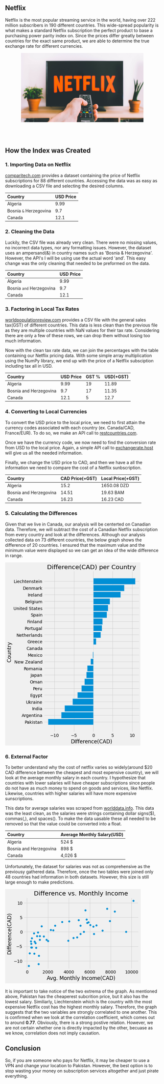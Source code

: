 ## Netflix
Netflix is the most popular streaming service in the world, having over 222 million subscribers in 190 different countries. This wide-spread popularity is what makes a standard Netflix subscription the perfect product to base a purchasing power parity index on. Since the prices differ greatly between countries for the exact same product, we are able to determine the true exchange rate for different currencies.

<p align="center">
<img src="netflix.jpg" width="400">
</p>

 <br />
 <br />

## How the Index was Created
### 1. Importing Data on Netflix
[comparitech.com](https://www.comparitech.com/blog/vpn-privacy/countries-netflix-cost/) provides a dataset containing the price of Netflix subscriptions for 88 different countries. Accessing the data was as easy as downloading a CSV file and selecting the desired columns.


| Country        | USD Price          |
|:-------------|:------------------|
| Algeria           | 9.99 |
| Bosnia `&` Herzegovina | 9.7  |
| Canada           | 12.1 |

### 2. Cleaning the Data
Luckily, the CSV file was already very clean. There were no missing values, no incorrect data types, nor any formatting issues. However, the dataset uses an ampersand(&) in country names such as 'Bosnia & Herzegovina'. However, the API's I will be using use the actual word 'and'. This easy change was the only cleaning that needed to be preformed on the data.

| Country        | USD Price          |
|:-------------|:------------------|
| Algeria           | 9.99 |
| Bosnia `and` Herzegovina | 9.7  |
| Canada           | 12.1 |

### 3. Factoring in Local Tax Rates
[worldpopulationreview.com](https://worldpopulationreview.com/country-rankings/highest-taxed-countries) provides a CSV file with the general sales tax(GST) of different countries. This data is less clean than the previous file as they are multiple countries with NaN values for their tax rate. Considering there are only a few of these rows, we can drop them without losing too much information. 

Now with the clean tax rate data, we can join the percentages with the table containing our Netflix pricing data. With some simple array multiplication using the NumPy library, we end up with the price of a Netflix subsciption including tax all in USD.

| Country                | USD Price | GST % | USD(+GST) |
|:-----------------------|:----------|:------|:----------|
| Algeria                | 9.99      |   19  |    11.89  |
| Bosnia and Herzegovina | 9.7       |   17  | 11.35     |
| Canada                 | 12.1      |    5  |  12.7     |

### 4. Converting to Local Currencies
To convert the USD price to the local price, we need to first attain the currency codes associated with each country (ex. Canada/CAD, France/EUR). To do so, we make an API call to [restcountries.com](https://restcountries.com).

Once we have the currency code, we now need to find the conversion rate from USD to the local price. Again, a simple API call to [exchangerate.host](https://exchangerate.host/#/) will give us all the needed information.

Finally, we change the USD price to CAD, and then we have a all the information we need to compare the cost of a Netflix sunbscription.

| Country                | CAD Price(+GST) | Local Price(+GST) |
|:-----------------------|:----------------|:------------------|
| Algeria                | 15.2            |   1650.08 DZD	    | 
| Bosnia and Herzegovina | 14.51           |   19.63 BAM       |
| Canada                 | 16.23           |    16.23 CAD	     |

### 5. Calculating the Differences
Given that we live in Canada, our analysis will be centerted on Canadian data. Therefore, we will subtract the cost of a Canadian Netflix subscription from every country and look at the differences. Although our analysis collected data on 73 different countries, the below graph shows the difference of 20 countries. I ensured that the maximum value and the minimum value were displayed so we can get an idea of the wide difference in range.

![differences_bar](differences_bar.png "Differences Bar")

### 6. External Factor
To better understand why the cost of netflix varies so widely(around $20 CAD difference between the cheapest and most expensive country), we will look at the average monthly salary in each country. I hypothesize that countries with lower salaries will have cheaper subscriptions since people do not have as much money to spend on goods and services, like Netflix. Likewise, countries with higher salaries will have more expensive sunscriptions.

This data for average salaries was scraped from [worlddata.info](https://www.worlddata.info/average-income.php). This data was the least clean, as the salaries were strings containing dollar signs($), commas(,), and spaces(). To make the data uasable these all needed to be removed so that the value could be converted into a float. 

| Country        | Average Monthly Salary(USD)      |
|:-------------|:------------------|
| Algeria           | 524 $ |
| Bosnia and Herzegovina | 898 $  |
| Canada           | 4,026 $ |

Unfortunately, the dataset for salaries was not as comprehensive as the previousy gathered data. Therefore, once the two tables were joined only 48 countries had information in both datasets. However, this size is still large enough to make predictions.

![differences_income_scatter](differences_income_scatter.png "Differences Income Scatter")

It is important to take notice of the two extrema of the graph. As mentioned above, Pakistan has the cheaperest subcrition price, but it also has the lowest salary. Similiarly, Liechtenstein which is the country with the most expensive Netflix cost has the highest monthly salary. Therefore, the graph suggests that the two variables are strongly correlated to one another. This is confirmed when we look at the correlation coefficient, which comes out to around **0.77**. Obviously, there is a strong postive relation. However, we are not certain whether one is directly impacted by the other, becuase as we know, correlation does not imply causation.

## Conclusion
So, if you are someone who pays for Netflix, it may be cheaper to use a VPN and change your location to Pakistan. However, the best option is to stop wasting your money on subscription services altogether and just pirate everything.


